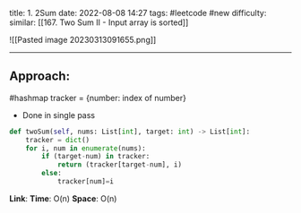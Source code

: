 title: 1. 2Sum
date: 2022-08-08 14:27
tags: #leetcode #new
difficulty:
similar: [[167. Two Sum II - Input array is sorted]]

![[Pasted image 20230313091655.png]]

---
## Approach:
#hashmap 
tracker = {number: index of number}
- Done in single pass
```python
def twoSum(self, nums: List[int], target: int) -> List[int]:
	tracker = dict()
	for i, num in enumerate(nums):
		if (target-num) in tracker:
			return (tracker[target-num], i)
		else:
			tracker[num]=i
```

**Link**: 
**Time**: O(n)
**Space**: O(n)